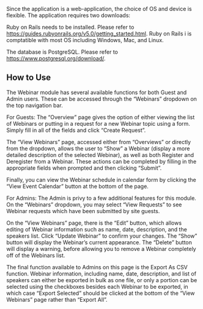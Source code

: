Since the application is a web-application, the choice of OS and device is flexible. The application requires two downloads:

Ruby on Rails needs to be installed. Please refer to https://guides.rubyonrails.org/v5.0/getting_started.html. Ruby on Rails i is comptatible with most OS including Windows, Mac, and Linux.

The database is PostgreSQL. Please refer to https://www.postgresql.org/download/.

## How to Use
The Webinar module has several available functions for both Guest and Admin users. These can be accessed through the “Webinars” dropdown on the top navigation bar. 

For Guests:
The “Overview” page gives the option of either viewing the list of Webinars or putting in a request for a new Webinar topic using a form. Simply fill in all of the fields and click “Create Request”. 

The “View Webinars” page, accessed either from “Overviews” or directly from the dropdown, allows the user to “Show” a Webinar (display a more detailed description of the selected Webinar), as well as both Register and Deregister from a Webinar. These actions can be completed by filling in the appropriate fields when prompted and then clicking “Submit”. 

Finally, you can view the Webinar schedule in calendar form by clicking the “View Event Calendar” button at the bottom of the page.

For Admins:
The Admin is privy to a few additional features for this module. On the “Webinars” dropdown, you may select “View Requests” to see Webinar requests which have been submitted by site guests. 

On the “View Webinars” page, there is the “Edit” button, which allows editing of Webinar information such as name, date, description, and the speakers list. Click “Update Webinar” to confirm your changes. The “Show” button will display the Webinar’s current appearance. The “Delete” button will display a warning, before allowing you to remove a Webinar completely off of the Webinars list.

The final function available to Admins on this page is the Export As CSV function. Webinar information, including name, date, description, and list of speakers can either be exported in bulk as one file, or only a portion can be selected using the checkboxes besides each Webinar to be exported, in which case “Export Selected” should be clicked at the bottom of the “View Webinars” page rather than “Export All”. 
